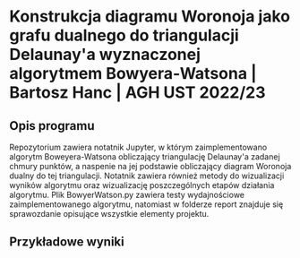 # Konstrukcja diagramu Woronoja jako grafu dualnego do triangulacji Delaunay'a wyznaczonej algorytmem Bowyera-Watsona | Bartosz Hanc | AGH UST 2022/23
## Opis programu
Repozytorium zawiera notatnik Jupyter, w którym zaimplementowano algorytm Boweyera-Watsona obliczający triangulację Delaunay'a
zadanej chmury punktów, a naspenie na jej podstawie obliczający diagram Woronoja dualny do tej triangulacji. Notatnik zawiera również
metody do wizualizacji wyników algorytmu oraz wizualizację poszczególnych etapów działania algorytmu. Plik BowyerWatson.py zawiera testy
wydajnościowe zaimplementowanego algorytmu, natomiast w folderze report znajduje się sprawozdanie opisujące wszystkie elementy projektu.

## Przykładowe wyniki
